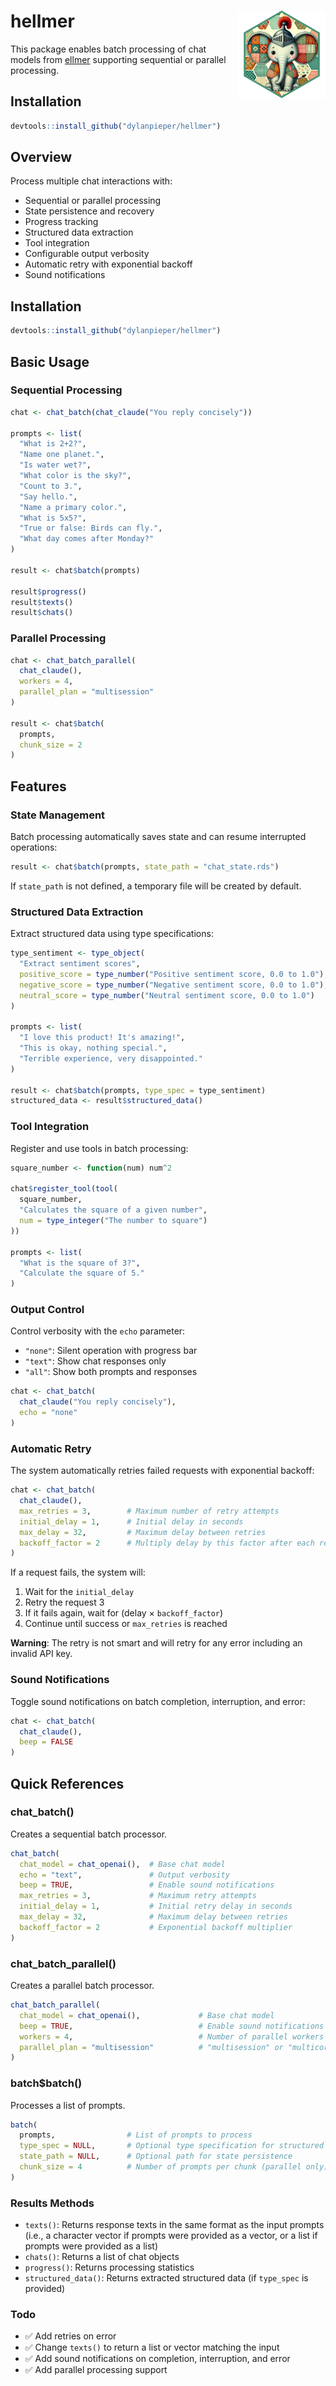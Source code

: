 # hellmer <img src="man/figures/hellmer-hex.png" align="right" width="140"/>

This package enables batch processing of chat models from [ellmer](https://github.com/tidyverse/ellmer) supporting sequential or parallel processing.

## Installation

``` r
devtools::install_github("dylanpieper/hellmer")
```

## Overview

Process multiple chat interactions with:

-   Sequential or parallel processing
-   State persistence and recovery
-   Progress tracking
-   Structured data extraction
-   Tool integration
-   Configurable output verbosity
-   Automatic retry with exponential backoff
-   Sound notifications

## Installation

```r
devtools::install_github("dylanpieper/hellmer")
```

## Basic Usage

### Sequential Processing

``` r
chat <- chat_batch(chat_claude("You reply concisely"))

prompts <- list(
  "What is 2+2?",
  "Name one planet.",
  "Is water wet?",
  "What color is the sky?",
  "Count to 3.",
  "Say hello.",
  "Name a primary color.",
  "What is 5x5?",
  "True or false: Birds can fly.",
  "What day comes after Monday?"
)

result <- chat$batch(prompts)

result$progress()
result$texts()
result$chats()
```

### Parallel Processing

``` r
chat <- chat_batch_parallel(
  chat_claude(),
  workers = 4,
  parallel_plan = "multisession"
)

result <- chat$batch(
  prompts,
  chunk_size = 2
)
```

## Features

### State Management

Batch processing automatically saves state and can resume interrupted operations:

``` r
result <- chat$batch(prompts, state_path = "chat_state.rds")
```

If `state_path` is not defined, a temporary file will be created by default.

### Structured Data Extraction

Extract structured data using type specifications:

``` r
type_sentiment <- type_object(
  "Extract sentiment scores",
  positive_score = type_number("Positive sentiment score, 0.0 to 1.0"),
  negative_score = type_number("Negative sentiment score, 0.0 to 1.0"),
  neutral_score = type_number("Neutral sentiment score, 0.0 to 1.0")
)

prompts <- list(
  "I love this product! It's amazing!",
  "This is okay, nothing special.",
  "Terrible experience, very disappointed."
)

result <- chat$batch(prompts, type_spec = type_sentiment)
structured_data <- result$structured_data()
```

### Tool Integration

Register and use tools in batch processing:

``` r
square_number <- function(num) num^2

chat$register_tool(tool(
  square_number,
  "Calculates the square of a given number",
  num = type_integer("The number to square")
))

prompts <- list(
  "What is the square of 3?",
  "Calculate the square of 5."
)
```

### Output Control

Control verbosity with the `echo` parameter:

-   `"none"`: Silent operation with progress bar
-   `"text"`: Show chat responses only
-   `"all"`: Show both prompts and responses

``` r
chat <- chat_batch(
  chat_claude("You reply concisely"), 
  echo = "none"
)
```

### Automatic Retry

The system automatically retries failed requests with exponential backoff:

``` r
chat <- chat_batch(
  chat_claude(),
  max_retries = 3,        # Maximum number of retry attempts
  initial_delay = 1,      # Initial delay in seconds
  max_delay = 32,         # Maximum delay between retries
  backoff_factor = 2      # Multiply delay by this factor after each retry
)
```

If a request fails, the system will:

1.  Wait for the `initial_delay`
2.  Retry the request 3
3.  If it fails again, wait for (delay × `backoff_factor`)
4.  Continue until success or `max_retries` is reached

**Warning**: The retry is not smart and will retry for any error including an invalid API key.

### Sound Notifications

Toggle sound notifications on batch completion, interruption, and error:

``` r
chat <- chat_batch(
  chat_claude(),
  beep = FALSE
)
```

## Quick References

### chat_batch()

Creates a sequential batch processor.

``` r
chat_batch(
  chat_model = chat_openai(),  # Base chat model
  echo = "text",               # Output verbosity
  beep = TRUE,                 # Enable sound notifications
  max_retries = 3,             # Maximum retry attempts
  initial_delay = 1,           # Initial retry delay in seconds
  max_delay = 32,              # Maximum delay between retries
  backoff_factor = 2           # Exponential backoff multiplier
)
```

### chat_batch_parallel()

Creates a parallel batch processor.

``` r
chat_batch_parallel(
  chat_model = chat_openai(),             # Base chat model
  beep = TRUE,                            # Enable sound notifications
  workers = 4,                            # Number of parallel workers
  parallel_plan = "multisession"          # "multisession" or "multicore"
)
```

### batch\$batch()

Processes a list of prompts.

``` r
batch(
  prompts,                # List of prompts to process
  type_spec = NULL,       # Optional type specification for structured data
  state_path = NULL,      # Optional path for state persistence
  chunk_size = 4          # Number of prompts per chunk (parallel only)
)
```

### Results Methods

-   `texts()`: Returns response texts in the same format as the input prompts (i.e., a character vector if prompts were provided as a vector, or a list if prompts were provided as a list)
-   `chats()`: Returns a list of chat objects
-   `progress()`: Returns processing statistics
-   `structured_data()`: Returns extracted structured data (if `type_spec` is provided)

### Todo

-   ✅ Add retries on error
-   ✅ Change `texts()` to return a list or vector matching the input
-   ✅ Add sound notifications on completion, interruption, and error
-   ✅ Add parallel processing support
